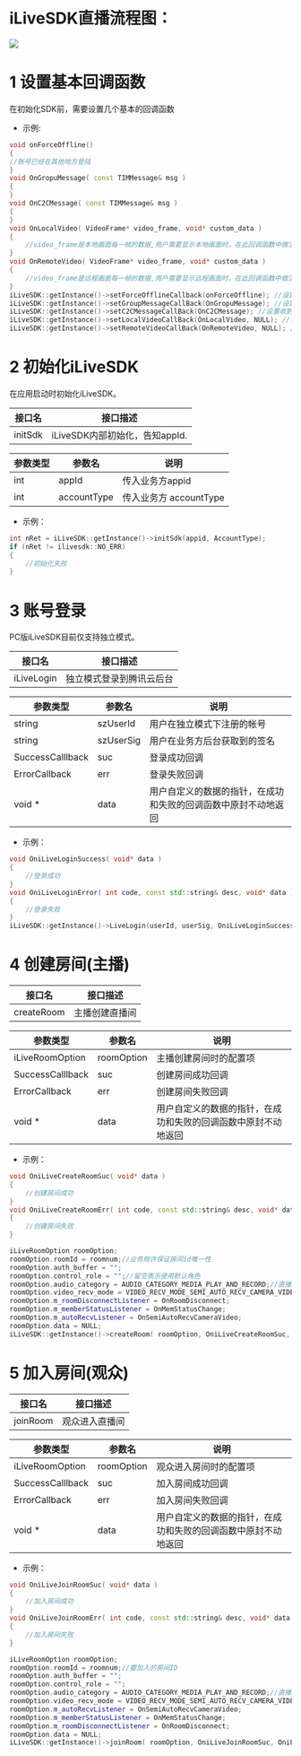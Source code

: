 # iLiveSDK直播流程图：

![](http://mc.qcloudimg.com/static/img/06d2fb5027be53492249d4b81bd2f5a5/image.png)

# 1 设置基本回调函数
在初始化SDK前，需要设置几个基本的回调函数

* 示例:
```c++
void onForceOffline()
{
//账号已经在其他地方登陆
}
void OnGropuMessage( const TIMMessage& msg )
{
}
void OnC2CMessage( const TIMMessage& msg )
{
}
void OnLocalVideo( VideoFrame* video_frame, void* custom_data )
{
	//video_frame是本地画面每一帧的数据,用户需要显示本地画面时，在此回调函数中做渲染，渲染代码可参考随心播;
}
void OnRemoteVideo( VideoFrame* video_frame, void* custom_data )
{
	//video_frame是远程画面每一帧的数据,用户需要显示远程画面时，在此回调函数中做渲染，渲染代码可参考随心播;
}
iLiveSDK::getInstance()->setForceOfflineCallback(onForceOffline); //设置被挤下线的通知函数;
iLiveSDK::getInstance()->setGroupMessageCallBack(OnGropuMessage); //设置收到房间内的群消息的处理函数;
iLiveSDK::getInstance()->setC2CMessageCallBack(OnC2CMessage); //设置收到C2C消息的处理函数;
iLiveSDK::getInstance()->setLocalVideoCallBack(OnLocalVideo, NULL); //设置本地视频的回调函数;
iLiveSDK::getInstance()->setRemoteVideoCallBack(OnRemoteVideo, NULL); //设置远程视频的回调函数;
```

# 2 初始化iLiveSDK
在应用启动时初始化iLiveSDK。

|接口名|接口描述|
|---|---|
|initSdk|iLiveSDK内部初始化，告知appId.|

|参数类型|参数名|说明|
|---|---|---|
|int|appId|传入业务方appid|
|int|accountType|传入业务方 accountType|

* 示例：
```c++
int nRet = iLiveSDK::getInstance()->initSdk(appid, AccountType);
if (nRet != ilivesdk::NO_ERR)
{
	//初始化失败
}
```

# 3 账号登录
PC版iLiveSDK目前仅支持独立模式。

|接口名|接口描述|
|---|---|
|iLiveLogin|独立模式登录到腾讯云后台|

|参数类型|参数名|说明|
|---|---|---|
|string |szUserId|用户在独立模式下注册的帐号|
|string |szUserSig|用户在业务方后台获取到的签名|
|SuccessCalllback|suc|登录成功回调|
| ErrorCallback |err|登录失败回调|
|  void * |data |用户自定义的数据的指针，在成功和失败的回调函数中原封不动地返回 |

* 示例：
```c++
void OniLiveLoginSuccess( void* data )
{
	//登录成功
}
void OniLiveLoginError( int code, const std::string& desc, void* data )
{
	//登录失败
}
iLiveSDK::getInstance()->LiveLogin(userId, userSig, OniLiveLoginSuccess, OniLiveLoginError, NULL);
```

# 4 创建房间(主播)

|接口名|接口描述|
|---|---|
|createRoom |主播创建直播间|

|参数类型|参数名|说明|
|---|---|---|
| iLiveRoomOption|roomOption|主播创建房间时的配置项|
| SuccessCalllback|suc|创建房间成功回调|
| ErrorCallback |err|创建房间失败回调|
| void * |data |用户自定义的数据的指针，在成功和失败的回调函数中原封不动地返回|

* 示例：

```c++
void OniLiveCreateRoomSuc( void* data )
{
	//创建房间成功
}
void OniLiveCreateRoomErr( int code, const std::string& desc, void* data )
{
	//创建房间失败
}

iLiveRoomOption roomOption;
roomOption.roomId = roomnum;//业务侧许保证房间id唯一性
roomOption.auth_buffer = "";
roomOption.control_role = "";//留空表示使用默认角色
roomOption.audio_category = AUDIO_CATEGORY_MEDIA_PLAY_AND_RECORD;//直播场景
roomOption.video_recv_mode = VIDEO_RECV_MODE_SEMI_AUTO_RECV_CAMERA_VIDEO; //半自动模式
roomOption.m_roomDisconnectListener = OnRoomDisconnect;
roomOption.m_memberStatusListener = OnMemStatusChange;
roomOption.m_autoRecvListener = OnSemiAutoRecvCameraVideo;
roomOption.data = NULL;
iLiveSDK::getInstance()->createRoom( roomOption, OniLiveCreateRoomSuc, OniLiveCreateRoomErr, NULL );
```


# 5 加入房间(观众)

|接口名|接口描述|
|---|---|
|joinRoom |观众进入直播间|

|参数类型|参数名|说明|
|---|---|---|
|iLiveRoomOption|roomOption|观众进入房间时的配置项|
| SuccessCalllback|suc|加入房间成功回调|
| ErrorCallback |err|加入房间失败回调|
| void * |data |用户自定义的数据的指针，在成功和失败的回调函数中原封不动地返回|

* 示例：

```c++
void OniLiveJoinRoomSuc( void* data )
{
	//加入房间成功
}
void OniLiveJoinRoomErr( int code, const std::string& desc, void* data )
{
	//加入房间失败
}

iLiveRoomOption roomOption;
roomOption.roomId = roomnum;//要加入的房间ID	
roomOption.auth_buffer = "";
roomOption.control_role = "";
roomOption.audio_category = AUDIO_CATEGORY_MEDIA_PLAY_AND_RECORD;//直播场景
roomOption.video_recv_mode = VIDEO_RECV_MODE_SEMI_AUTO_RECV_CAMERA_VIDEO; //半自动模式
roomOption.m_autoRecvListener = OnSemiAutoRecvCameraVideo;
roomOption.m_memberStatusListener = OnMemStatusChange;
roomOption.m_roomDisconnectListener = OnRoomDisconnect;
roomOption.data = NULL;
iLiveSDK::getInstance()->joinRoom( roomOption, OniLiveJoinRoomSuc, OniLiveJoinRoomErr, NULL );
```

